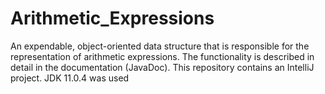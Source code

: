 # Arithmetic_Expressions

An expendable, object-oriented data structure that is responsible for the representation of 
arithmetic expressions. The functionality is described in detail in the documentation (JavaDoc).
This repository contains an IntelliJ project. JDK 11.0.4 was used
